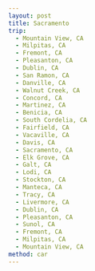 ```yaml
---
layout: post
title: Sacramento
trip:
  - Mountain View, CA
  - Milpitas, CA
  - Fremont, CA
  - Pleasanton, CA
  - Dublin, CA
  - San Ramon, CA
  - Danville, CA
  - Walnut Creek, CA
  - Concord, CA
  - Martinez, CA
  - Benicia, CA
  - South Cordelia, CA
  - Fairfield, CA
  - Vacaville, CA
  - Davis, CA
  - Sacramento, CA
  - Elk Grove, CA
  - Galt, CA
  - Lodi, CA
  - Stockton, CA
  - Manteca, CA
  - Tracy, CA
  - Livermore, CA
  - Dublin, CA
  - Pleasanton, CA
  - Sunol, CA
  - Fremont, CA
  - Milpitas, CA
  - Mountain View, CA
method: car
---
```

